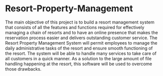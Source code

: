 # Resort-Property-Management
The main objective of this project is to build a resort management  system that consists of all the features and functions required for effectively managing a chain of  resorts and to have an online presence that makes the reservation process easier and delivers  outstanding customer service. The Resort Property Management System will permit employees to  manage the daily administrative tasks of the resort and ensure smooth functioning of the resort.  The system will be able to handle many services to take care of all customers in a quick manner.  As a solution to the large amount of file handling happening at the resort, this software will be  used to overcome those drawbacks.

